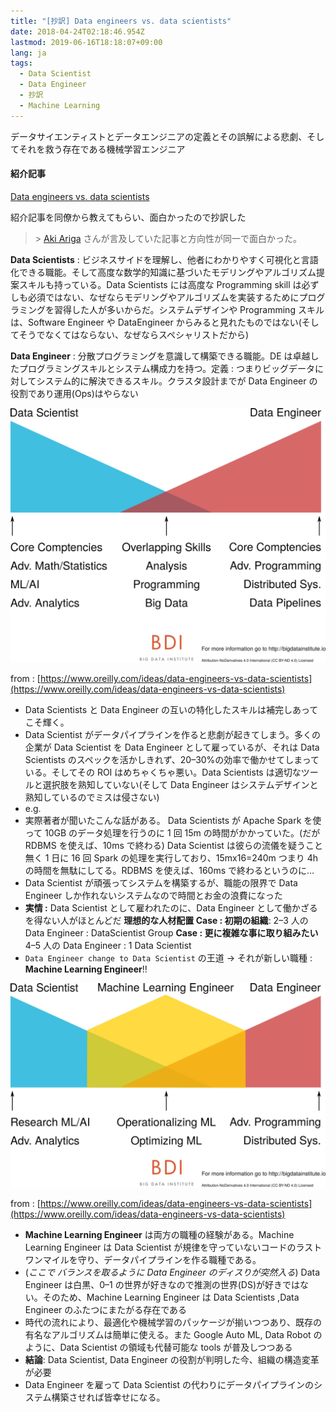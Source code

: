 ```yaml
---
title: "[抄訳] Data engineers vs. data scientists"
date: 2018-04-24T02:18:46.954Z
lastmod: 2019-06-16T18:18:07+09:00
lang: ja
tags:
  - Data Scientist
  - Data Engineer
  - 抄訳
  - Machine Learning
---
```


データサイエンティストとデータエンジニアの定義とその誤解による悲劇、そしてそれを救う存在である機械学習エンジニア

#### 紹介記事

[Data engineers vs. data scientists](https://www.oreilly.com/ideas/data-engineers-vs-data-scientists)

紹介記事を同僚から教えてもらい、面白かったので抄訳した

> [](https://twitter.com/chezou/status/980349709339394048) > [Aki Ariga](https://medium.com/u/d2572dc96c55) さんが言及していた記事と方向性が同一で面白かった。

**Data Scientists** : ビジネスサイドを理解し、他者にわかりやすく可視化と言語化できる職能。そして高度な数学的知識に基づいたモデリングやアルゴリズム提案スキルも持っている。Data Scientists には高度な Programming skill は必ずしも必須ではない、なぜならモデリングやアルゴリズムを実装するためにプログラミングを習得した人が多いからだ。システムデザインや Programming スキルは、Software Engineer や DataEngineer からみると見れたものではない(そしてそうでなくてはならない、なぜならスペシャリストだから)

**Data Engineer** : 分散プログラミングを意識して構築できる職能。DE は卓越したプログラミングスキルとシステム構成力を持つ。定義 : つまりビッグデータに対してシステム的に解決できるスキル。クラスタ設計までが Data Engineer の役割であり運用(Ops)はやらない

![image](/posts/2018-04-24/images/1.png)

from : [https://www.oreilly.com/ideas/data-engineers-vs-data-scientists](https://www.oreilly.com/ideas/data-engineers-vs-data-scientists)

- Data Scientists と Data Engineer の互いの特化したスキルは補完しあってこそ輝く。
- Data Scientist がデータパイプラインを作ると悲劇が起きてしまう。多くの企業が Data Scientist を Data Engineer として雇っているが、それは Data Scientists のスペックを活かしきれず、20–30%の効率で働かせてしまっている。そしてその ROI はめちゃくちゃ悪い。Data Scientists は適切なツールと選択肢を熟知していない(そして Data Engineer はシステムデザインと熟知しているのでミスは侵さない)
- e.g.
- 実際著者が聞いたこんな話がある。 Data Scientists が Apache Spark を使って 10GB のデータ処理を行うのに 1 回 15m の時間がかかっていた。(だが RDBMS を使えば、10ms で終わる) Data Scientist は彼らの流儀を疑うこと無く 1 日に 16 回 Spark の処理を実行しており、15mx16=240m つまり 4h の時間を無駄にしてる。RDBMS を使えば、160ms で終わるというのに…
- Data Scientist が頑張ってシステムを構築するが、職能の限界で Data Engineer しか作れないシステムなので時間とお金の浪費になった
- **実情 :** Data Scientist として雇われたのに、Data Engineer として働かざるを得ない人がほとんどだ
  **理想的な人材配置
  Case : 初期の組織**: 2–3 人の Data Engineer : DataScientist Group
  **Case : 更に複雑な事に取り組みたい** 4–5 人の Data Engineer : 1 Data Scientist
- `Data Engineer change to Data Scientist` の王道 → それが新しい職種 : **Machine Learning Engineer**!!

![image](/posts/2018-04-24/images/2.png)

from : [https://www.oreilly.com/ideas/data-engineers-vs-data-scientists](https://www.oreilly.com/ideas/data-engineers-vs-data-scientists)

- **Machine Learning Engineer** は両方の職種の経験がある。Machine Learning Engineer は Data Scientist が規律を守っていないコードのラストワンマイルを守り、データパイプラインを作る職種である。
- (_ここで バランスを取るように Data Engineer のディスりが突然入る_) Data Engineer は白黒、0–1 の世界が好きなので推測の世界(DS)が好きではない。そのため、Machine Learning Engineer は Data Scientists ,Data Engineer のふたつにまたがる存在である
- 時代の流れにより、最適化や機械学習のパッケージが揃いつつあり、既存の有名なアルゴリズムは簡単に使える。また Google Auto ML, Data Robot のように、Data Scientist の領域も代替可能な tools が普及しつつある
- **結論**: Data Scientist, Data Engineer の役割が判明した今、組織の構造変革が必要
- Data Engineer を雇って Data Scientist の代わりにデータパイプラインのシステム構築させれば皆幸せになる。
